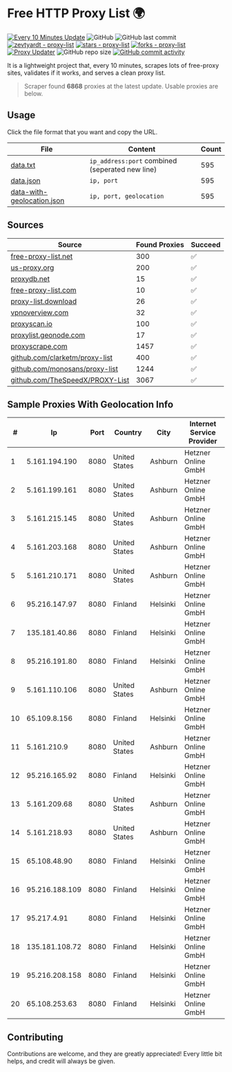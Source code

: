 
# Free HTTP Proxy List 🌍

[![Every 10 Minutes Update](https://github.com/mertguvencli/http-proxy-list/actions/workflows/main.yml/badge.svg?branch=main)](https://github.com/mertguvencli/http-proxy-list/actions/workflows/main.yml)
![GitHub](https://img.shields.io/github/license/mertguvencli/http-proxy-list)
![GitHub last commit](https://img.shields.io/github/last-commit/mertguvencli/http-proxy-list)
[![zevtyardt - proxy-list](https://img.shields.io/static/v1?label=zevtyardt&message=proxy-list&color=blue&logo=github)](https://github.com/zevtyardt/proxy-list "Go to GitHub repo")
[![stars - proxy-list](https://img.shields.io/github/stars/zevtyardt/proxy-list?style=social)](https://github.com/zevtyardt/proxy-list)
[![forks - proxy-list](https://img.shields.io/github/forks/zevtyardt/proxy-list?style=social)](https://github.com/zevtyardt/proxy-list)
[![Proxy Updater](https://github.com/zevtyardt/proxy-list/workflows/Proxy%20Updater/badge.svg)](https://github.com/zevtyardt/proxy-list/actions?query=workflow:"Proxy+Updater")
![GitHub repo size](https://img.shields.io/github/repo-size/zevtyardt/proxy-list)
[![GitHub commit activity](https://img.shields.io/github/commit-activity/m/zevtyardt/proxy-list?logo=commits)](https://github.com/zevtyardt/proxy-list/commits/main)

It is a lightweight project that, every 10 minutes, scrapes lots of free-proxy sites, validates if it works, and serves a clean proxy list.

> Scraper found **6868** proxies at the latest update. Usable proxies are below.

## Usage

Click the file format that you want and copy the URL.

|File|Content|Count|
|----|-------|-----|
|[data.txt](https://raw.githubusercontent.com/mertguvencli/http-proxy-list/main/proxy-list/data.txt)|`ip_address:port` combined (seperated new line)|595|
|[data.json](https://raw.githubusercontent.com/mertguvencli/http-proxy-list/main/proxy-list/data.json)|`ip, port`|595|
|[data-with-geolocation.json](https://raw.githubusercontent.com/mertguvencli/http-proxy-list/main/proxy-list/data-with-geolocation.json)|`ip, port, geolocation`|595|

## Sources

|Source|Found Proxies|Succeed|
|------|-------------|-------|
|[free-proxy-list.net](https://free-proxy-list.net)|300|✅|
|[us-proxy.org](https://www.us-proxy.org)|200|✅|
|[proxydb.net](http://proxydb.net)|15|✅|
|[free-proxy-list.com](https://free-proxy-list.com/?page=&port=&type%5B%5D=http&type%5B%5D=https&up_time=0&search=Search)|10|✅|
|[proxy-list.download](https://www.proxy-list.download/HTTP)|26|✅|
|[vpnoverview.com](https://vpnoverview.com/privacy/anonymous-browsing/free-proxy-servers)|32|✅|
|[proxyscan.io](https://www.proxyscan.io)|100|✅|
|[proxylist.geonode.com](https://proxylist.geonode.com/api/proxy-list?limit=300&page=1&sort_by=lastChecked&sort_type=desc&protocols=http,https)|17|✅|
|[proxyscrape.com](https://api.proxyscrape.com/v2/?request=displayproxies&protocol=http&timeout=10000&country=all&ssl=all&anonymity=all)|1457|✅|
|[github.com/clarketm/proxy-list](https://raw.githubusercontent.com/clarketm/proxy-list/master/proxy-list-raw.txt)|400|✅|
|[github.com/monosans/proxy-list](https://raw.githubusercontent.com/monosans/proxy-list/main/proxies/http.txt)|1244|✅|
|[github.com/TheSpeedX/PROXY-List](https://raw.githubusercontent.com/TheSpeedX/PROXY-List/master/http.txt)|3067|✅|


## Sample Proxies With Geolocation Info

|#|Ip|Port|Country|City|Internet Service Provider|
|-|--|----|-------|----|-------------------------|
|1|5.161.194.190|8080|United States|Ashburn|Hetzner Online GmbH|
|2|5.161.199.161|8080|United States|Ashburn|Hetzner Online GmbH|
|3|5.161.215.145|8080|United States|Ashburn|Hetzner Online GmbH|
|4|5.161.203.168|8080|United States|Ashburn|Hetzner Online GmbH|
|5|5.161.210.171|8080|United States|Ashburn|Hetzner Online GmbH|
|6|95.216.147.97|8080|Finland|Helsinki|Hetzner Online GmbH|
|7|135.181.40.86|8080|Finland|Helsinki|Hetzner Online GmbH|
|8|95.216.191.80|8080|Finland|Helsinki|Hetzner Online GmbH|
|9|5.161.110.106|8080|United States|Ashburn|Hetzner Online GmbH|
|10|65.109.8.156|8080|Finland|Helsinki|Hetzner Online GmbH|
|11|5.161.210.9|8080|United States|Ashburn|Hetzner Online GmbH|
|12|95.216.165.92|8080|Finland|Helsinki|Hetzner Online GmbH|
|13|5.161.209.68|8080|United States|Ashburn|Hetzner Online GmbH|
|14|5.161.218.93|8080|United States|Ashburn|Hetzner Online GmbH|
|15|65.108.48.90|8080|Finland|Helsinki|Hetzner Online GmbH|
|16|95.216.188.109|8080|Finland|Helsinki|Hetzner Online GmbH|
|17|95.217.4.91|8080|Finland|Helsinki|Hetzner Online GmbH|
|18|135.181.108.72|8080|Finland|Helsinki|Hetzner Online GmbH|
|19|95.216.208.158|8080|Finland|Helsinki|Hetzner Online GmbH|
|20|65.108.253.63|8080|Finland|Helsinki|Hetzner Online GmbH|



## Contributing

Contributions are welcome, and they are greatly appreciated! Every
little bit helps, and credit will always be given.

